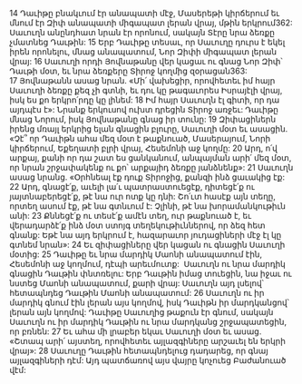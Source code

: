14 Դաւիթը բնակւում էր անապատի մէջ, Մասերեթի կիրճերում եւ մնում էր Զիփ անապատի միգապատ լերան վրայ, մթին երկրում362: Սաւուղն անընդհատ նրան էր որոնում, սակայն Տէրը նրա ձեռքը չմատնեց Դաւթին: 15 Երբ Դաւիթը տեսաւ, որ Սաւուղը դուրս է եկել իրեն որոնելու, մնաց անապատում, Նոր Զիփի միգապատ լերան վրայ:
16 Սաւուղի որդի Յովնաթանը վեր կացաւ ու գնաց Նոր Զիփ՝ Դաւթի մօտ, եւ նրա ձեռքերը Տիրոջ կողմից զօրացան363: 17 Յովնաթանն ասաց նրան. «Մի՛ վախեցիր, որովհետեւ իմ հայր Սաւուղի ձեռքը քեզ չի գտնի, եւ դու կը թագաւորես Իսրայէլի վրայ, իսկ ես քո երկրո՛րդը կը լինեմ: 18 Իմ հայր Սաւուղն էլ գիտի, որ դա այդպէս է»: Նրանք երկուսով ուխտ դրեցին Տիրոջ առջեւ: Դաւիթը մնաց Նորում, իսկ Յովնաթանը գնաց իր տունը:
19 Զիփացիներն իրենց մռայլ երկրից ելան գնացին բլուրը, Սաւուղի մօտ եւ ասացին. «Չէ՞ որ Դաւիթն ահա մեզ մօտ է թաքնուած, Մասերայում, Նորի կիրճերում, Եքեղատի բլրի վրայ, Հեսեմոնի աջ կողմը: 20 Արդ, ո՛վ արքայ, քանի որ դա շատ ես ցանկանում, անպայման արի՛ մեզ մօտ, որ նրան շրջափակենք ու քո՝ արքայիդ ձեռքը յանձնենք»: 21 Սաւուղն ասաց նրանց. «Օրհնեալ էք դուք Տիրոջից, քանզի ինձ ցաւակից էք: 22 Արդ, գնացէ՛ք, աւելի լա՛ւ պատրաստուեցէք, դիտեցէ՛ք ու յայտնաբերեցէ՛ք, թէ նա ուր ոտք կը դնի: Շո՛ւտ հասէք այն տեղը, որտեղ ասում էք, թէ նա գտնւում է: Չլինի, թէ նա խորամանկութիւն անի: 23 Քննեցէ՛ք ու տեսէ՛ք ամէն տեղ, ուր թաքնուած է, եւ վերադարձէ՛ք ինձ մօտ ստոյգ տեղեկութիւններով, որ ձեզ հետ գնանք: Եթէ նա այդ երկրում է, հազարաւոր յուդացիների մէջ էլ կը գտնեմ նրան»: 24 Եւ զիփացիները վեր կացան ու գնացին Սաւուղի մօտից:
25 Դաւիթը եւ նրա մարդիկ Մաոնի անապատում էին, Հեսեմոնի աջ կողմում, դէպի արեւմուտք:  Սաւուղն ու նրա մարդիկ գնացին Դաւթին փնտռելու: Երբ Դաւթին իմաց տուեցին, նա իջաւ ու նստեց Մաոնի անապատում, քարի վրայ: Սաւուղն այդ լսելով՝ հետապնդեց Դաւթին Մաոնի անապատում: 26 Սաւուղն ու իր մարդիկ գնում էին լերան այս կողմով, իսկ Դաւիթն իր մարդկանցով՝ լերան այն կողմով: Դաւիթը Սաւուղից թաքուն էր գնում, սակայն Սաւուղն ու իր մարդիկ Դաւթին ու նրա մարդկանց շրջապատեցին, որ բռնեն: 27 Եւ ահա մի լրաբեր եկաւ Սաւուղի մօտ եւ ասաց. «Շտապ արի՛ այստեղ, որովհետեւ այլազգիները արշաւել են երկրի վրայ»: 28 Սաւուղը Դաւթին հետապնդելուց դադարեց, որ գնայ այլազգիների դէմ: Այդ պատճառով այս վայրը կոչուեց Բաժանուած վէմ:
